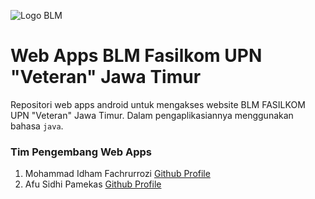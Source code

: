 ![Logo BLM](https://github.com/blmfasilkomupnjatim/blmfasilkomupnjatim.github.io/blob/master/assets/icon/Logo-BLM-low.png "Logo BLM Fasilkom")

# Web Apps BLM Fasilkom UPN "Veteran" Jawa Timur
Repositori web apps android untuk mengakses website BLM FASILKOM UPN "Veteran" Jawa Timur. Dalam pengaplikasiannya menggunakan bahasa `java`.

### Tim Pengembang Web Apps
1. Mohammad Idham Fachrurrozi [Github Profile](github.com/idhamozi)
2. Afu Sidhi Pamekas [Github Profile](https://github.com/Afumoons)
